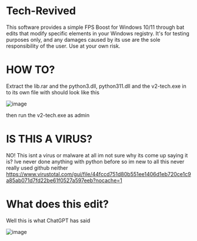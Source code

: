 # Tech-Revived
This software provides a simple FPS Boost for Windows 10/11 through bat edits that modify specific elements in your Windows registry. It's for testing purposes only, and any damages caused by its use are the sole responsibility of the user. Use at your own risk.

# HOW TO?
Extract the lib.rar and the python3.dll, python311.dll and the v2-tech.exe in to its own file with should look like this 

![image](https://user-images.githubusercontent.com/130417035/231028758-17a8f000-3a76-4c34-94bc-c626a6a8dab3.png)

then run the v2-tech.exe as admin

# IS THIS A VIRUS?
NO! This isnt a virus or malware at all im not sure why its come up saying it is? Ive never done anything with python before so im new to all this never really used github neither
https://www.virustotal.com/gui/file/44fccd751d80b551ee1406d1eb720ce1c9a85ab071d7fd22be61f0527a597eeb?nocache=1

# What does this edit?
Well this is what ChatGPT has said

![image](https://user-images.githubusercontent.com/130417035/231029312-42fc1a35-9086-4ed3-8a32-25460e0653b4.png)
